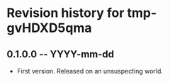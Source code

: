 # Revision history for tmp-gvHDXD5qma

## 0.1.0.0 -- YYYY-mm-dd

* First version. Released on an unsuspecting world.
